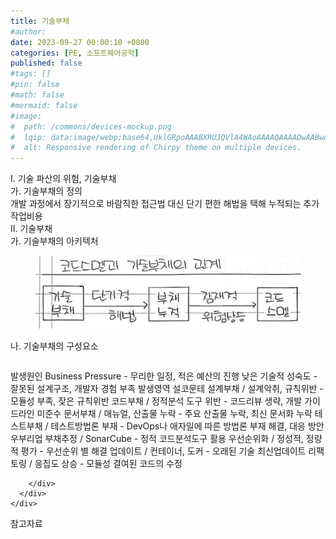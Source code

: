 ```yaml
---
title: 기술부채
#author: 
date: 2023-09-27 00:00:10 +0800
categories: [PE, 소프트웨어공학]
published: false
#tags: []
#pin: false
#math: false
#mermaid: false
#image:
#  path: /commons/devices-mockup.png
#  lqip: data:image/webp;base64,UklGRpoAAABXRUJQVlA4WAoAAAAQAAAADwAABwAAQUxQSDIAAAARL0AmbZurmr57yyIiqE8oiG0bejIYEQTgqiDA9vqnsUSI6H+oAERp2HZ65qP/VIAWAFZQOCBCAAAA8AEAnQEqEAAIAAVAfCWkAALp8sF8rgRgAP7o9FDvMCkMde9PK7euH5M1m6VWoDXf2FkP3BqV0ZYbO6NA/VFIAAAA
#  alt: Responsive rendering of Chirpy theme on multiple devices.
---
```


<div class="post-wrap">
  <div class="para">
    <div class="para-title">
      I. 기술 파산의 위험, 기술부채
    </div>
    <div class="para-cntnt">
      <div class="para">
        <div class="para-title">
          가. 기술부채의 정의
        </div>
        <div class="para-cntnt">
            개발 과정에서 장기적으로 바람직한 접근법 대신 단기 편한 해법을 택해 누적되는 추가 작업비용
        </div>
      </div>
    </div>
  </div>
  
  <div class="para">
    <div class="para-title">
      II. 기술부채
    </div>
    <div class="para-cntnt">
      <div class="para">
        <div class="para-title">
          가. 기술부채의 아키텍처
        </div>
        <div class="para-cntnt">
          <figure class="post-figure">
            <img src="/assets/img/posts/기술부채.png" alt="기술부채">
<!--            <figcaption>Source: Unveiling the Metaverse: Exploring Emerging Trends, Multifaceted Perspectives, and Future Challenges</figcaption>-->
          </figure>
        </div>
      </div>
      <div class="para">
        <div class="para-title">
          나. 기술부채의 구성요소
        </div>
        <div class="para-cntnt">
          <table class="post-table">
          </table>
          발생원인
  Business Pressure - 무리한 일정, 적은 예산의 진행
  낮은 기술적 성숙도 - 잘못된 설계구조, 개발자 경험 부족
발생영역 설코문테
  설계부채 / 설계악취, 규칙위반 - 모듈성 부족, 잦은 규칙위반
  코드부채 / 정적분석 도구 위반 - 코드리뷰 생략, 개발 가이드라인 미준수
  문서부채 / 매뉴얼, 산출물 누락 - 주요 산출물 누락, 최신 문서화 누락
  테스트부채 / 테스트방법론 부재 - DevOps나 애자일에 따른 방법론 부재
해결, 대응 방안 우부리업
  부채추정 / SonarCube - 정적 코드분석도구 활용
  우선순위화 / 정성적, 정량적 평가 - 우선순위 별 해결
  업데이트 / 컨테이너, 도커 - 오래된 기술 최신업데이트
  리팩토링 / 응집도 상승 - 모듈성 결여된 코드의 수정

        </div>
      </div>
    </div>
  </div>

  <div class="refr-wrap">
    <div class="refr-title">
        참고자료
    </div>
    <ol class="refr-list">
    <!--    <li>(나현식, 최대선) <a target="_blank" href="https://scienceon.kisti.re.kr/commons/util/originalView.do?cn=JAKO202225948430499&oCn=JAKO202225948430499&dbt=JAKO&journal=NJOU00291864">메타버스 보안 위협 요소 및 대응 방안 검토</a></li>-->
    <!--    <li>(M. Uddin, S. Manickam, H. Ullah, M. Obaidat and A. Dandoush) <a target="_blank" href="https://ieeexplore.ieee.org/abstract/document/10138386">Unveiling the Metaverse: Exploring Emerging Trends, Multifaceted Perspectives, and Future Challenges</a></li>-->
    </ol>
  </div>
</div>

